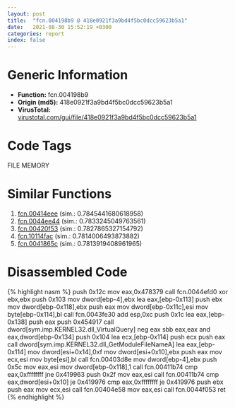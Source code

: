 ```yaml
---
layout: post
title:  "fcn.004198b9 @ 418e0921f3a9bd4f5bc0dcc59623b5a1"
date:   2021-08-30 15:52:19 +0300
categories: report
index: false
---
```


# Generic Information
- **Function:** fcn.004198b9
- **Origin (md5):** 418e0921f3a9bd4f5bc0dcc59623b5a1
- **VirusTotal:** [virustotal.com/gui/file/418e0921f3a9bd4f5bc0dcc59623b5a1][virustotal_ref]

# Code Tags
<span class="tag" id="FILE">FILE</span>
<span class="tag" id="MEMORY">MEMORY</span>


# Similar Functions

1. [fcn.00414eee][similar_1_ref] (sim.: 0.7845441680618958)
2. [fcn.0044ee44][similar_2_ref] (sim.: 0.7833245049763561)
3. [fcn.00420f53][similar_3_ref] (sim.: 0.7827865327154792)
4. [fcn.10114fac][similar_4_ref] (sim.: 0.7814006493873882)
5. [fcn.0041865c][similar_5_ref] (sim.: 0.7813919408961965)


# Disassembled Code

{% highlight nasm %}
push 0x12c
mov eax,0x478379
call fcn.0044efd0
xor ebx,ebx
push 0x103
mov dword[ebp-4],ebx
lea eax,[ebp-0x113]
push ebx
mov dword[ebp-0x118],ebx
push eax
mov dword[ebp-0x11c],esi
mov byte[ebp-0x114],bl
call fcn.0043fe30
add esp,0xc
push 0x1c
lea eax,[ebp-0x138]
push eax
push 0x454917
call dword[sym.imp.KERNEL32.dll_VirtualQuery]
neg eax
sbb eax,eax
and eax,dword[ebp-0x134]
push 0x104
lea ecx,[ebp-0x114]
push ecx
push eax
call dword[sym.imp.KERNEL32.dll_GetModuleFileNameA]
lea eax,[ebp-0x114]
mov dword[esi+0x14],0xf
mov dword[esi+0x10],ebx
push eax
mov ecx,esi
mov byte[esi],bl
call fcn.00403d8e
mov dword[ebp-4],ebx
push 0x5c
mov eax,esi
mov dword[ebp-0x118],1
call fcn.00411b74
cmp eax,0xffffffff
jne 0x419963
push 0x2f
mov eax,esi
call fcn.00411b74
cmp eax,dword[esi+0x10]
je 0x419976
cmp eax,0xffffffff
je 0x419976
push ebx
push eax
mov ecx,esi
call fcn.00404e58
mov eax,esi
call fcn.0044f053
ret 
{% endhighlight %}


[similar_1_ref]: /report/fcn.00414eee@065d95e046989885ac0aa05648eeda39
[similar_2_ref]: /report/fcn.0044ee44@ab923633032c47ff6d9c40ed36a40b2b
[similar_3_ref]: /report/fcn.00420f53@1123b7aa5760238fe93045e585b8234c
[similar_4_ref]: /report/fcn.10114fac@a0ac129ff3ea4c0dfa9529c259a9502c
[similar_5_ref]: /report/fcn.0041865c@53687e619dcac7d709f306d061d8daeb
[virustotal_ref]: https://www.virustotal.com/gui/file/418e0921f3a9bd4f5bc0dcc59623b5a1